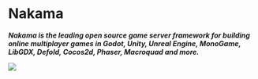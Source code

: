# Nakama
***Nakama is the leading open source game server framework for building online multiplayer games in Godot, Unity, Unreal Engine, MonoGame, LibGDX, Defold, Cocos2d, Phaser, Macroquad and more.***


![](https://encrypted-tbn0.gstatic.com/images?q=tbn:ANd9GcSjFU3wIyTPJACazsIzXgPp2AZ-_8n-JyCf9Q&s)
